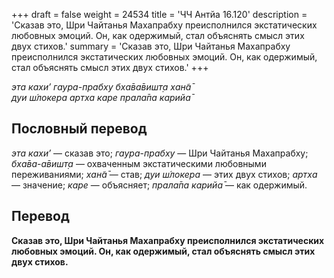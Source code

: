 +++
draft = false
weight = 24534
title = 'ЧЧ Антйа 16.120'
description = 'Сказав это, Шри Чайтанья Махапрабху преисполнился экстатических любовных эмоций. Он, как одержимый, стал объяснять смысл этих двух стихов.'
summary = 'Сказав это, Шри Чайтанья Махапрабху преисполнился экстатических любовных эмоций. Он, как одержимый, стал объяснять смысл этих двух стихов.'
+++

_эта кахи’ гаура-прабху бха̄ва̄вишт̣а хан̃а̄  
дуи ш́локера артха каре прала̄па карийа̄_

## Пословный перевод

_эта_ _кахи’_ — сказав это; _гаура_\-_прабху_ — Шри Чайтанья Махапрабху; _бха̄ва_\-_а̄вишт̣а_ — охваченным экстатическими любовными переживаниями; _хан̃а̄_ — став; _дуи_ _ш́локера_ — этих двух стихов; _артха_ — значение; _каре_ — объясняет; _прала̄па_ _карийа̄_ — как одержимый.

## Перевод

**Сказав это, Шри Чайтанья Махапрабху преисполнился экстатических любовных эмоций. Он, как одержимый, стал объяснять смысл этих двух стихов.**
